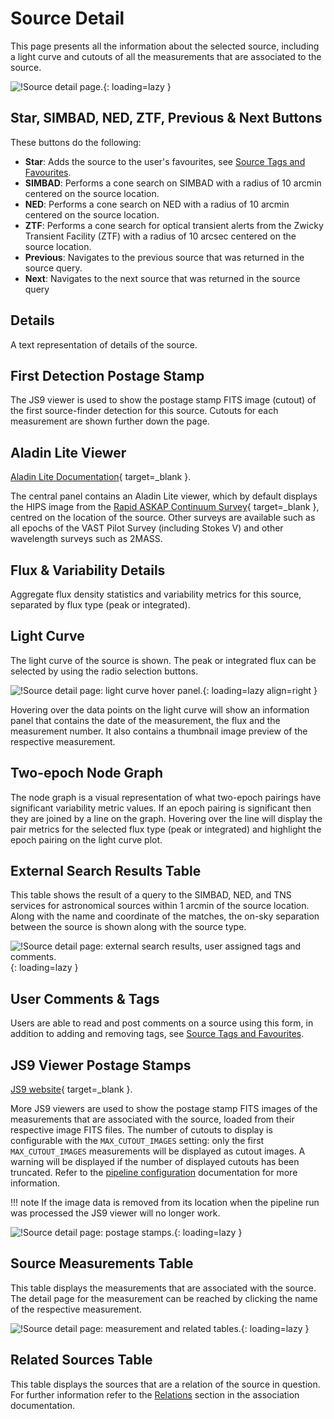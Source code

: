 # Source Detail

This page presents all the information about the selected source, including a light curve and cutouts of all the measurements that are associated to the source.

![!Source detail page.](../img/source-detail1.png){: loading=lazy }

## Star, SIMBAD, NED, ZTF, Previous & Next Buttons

These buttons do the following:

* **Star**: Adds the source to the user's favourites, see [Source Tags and Favourites](sourcetagsfavs.md).
* **SIMBAD**: Performs a cone search on SIMBAD with a radius of 10 arcmin centered on the source location.
* **NED**: Performs a cone search on NED with a radius of 10 arcmin centered on the source location.
* **ZTF**: Performs a cone search for optical transient alerts from the Zwicky Transient Facility (ZTF) with a radius of 10 arcsec centered on the source location.
* **Previous**: Navigates to the previous source that was returned in the source query.
* **Next**: Navigates to the next source that was returned in the source query

## Details

A text representation of details of the source.

## First Detection Postage Stamp

The JS9 viewer is used to show the postage stamp FITS image (cutout) of the first source-finder detection for this source. Cutouts for each measurement are shown further down the page.

## Aladin Lite Viewer

[Aladin Lite Documentation](https://aladin.u-strasbg.fr/AladinLite/doc/){ target=_blank }.

The central panel contains an Aladin Lite viewer, which by default displays the HIPS image from the [Rapid ASKAP Continuum Survey](https://research.csiro.au/racs/){ target=_blank }, centred on the location of the source.
Other surveys are available such as all epochs of the VAST Pilot Survey (including Stokes V) and other wavelength surveys such as 2MASS.

## Flux & Variability Details

Aggregate flux density statistics and variability metrics for this source, separated by flux type (peak or integrated).

## Light Curve

The light curve of the source is shown. The peak or integrated flux can be selected by using the radio selection buttons.

![!Source detail page: light curve hover panel.](../img/light-curve-hover.png){: loading=lazy align=right }

Hovering over the data points on the light curve will show an information panel that contains the date of the measurement, the flux and the measurement number.
It also contains a thumbnail image preview of the respective measurement.

## Two-epoch Node Graph

The node graph is a visual representation of what two-epoch pairings have significant variability metric values.
If an epoch pairing is significant then they are joined by a line on the graph. Hovering over the line will display the pair metrics for the selected flux type (peak or integrated) and highlight the epoch pairing on the light curve plot.

## External Search Results Table

This table shows the result of a query to the SIMBAD, NED, and TNS services for astronomical sources within 1 arcmin of the source location. Along with the name and coordinate of the matches, the on-sky separation between the source is shown along with the source type.

![!Source detail page: external search results, user assigned tags and comments.](../img/source-detail2.png){: loading=lazy }

## User Comments & Tags

Users are able to read and post comments on a source using this form, in addition to adding and removing tags, see [Source Tags and Favourites](sourcetagsfavs.md).

## JS9 Viewer Postage Stamps

[JS9 website](https://js9.si.edu){ target=_blank }.

More JS9 viewers are used to show the postage stamp FITS images of the measurements that are associated with the source, loaded from their respective image FITS files. The number of cutouts to display is configurable with the `MAX_CUTOUT_IMAGES` setting: only the first `MAX_CUTOUT_IMAGES` measurements will be displayed as cutout images. A warning will be displayed if the number of displayed cutouts has been truncated. Refer to the [pipeline configuration](../gettingstarted/configuration.md#pipeline) documentation for more information.

!!! note
    If the image data is removed from its location when the pipeline run was processed the JS9 viewer will no longer work.

![!Source detail page: postage stamps.](../img/source-detail3.png){: loading=lazy }

## Source Measurements Table

This table displays the measurements that are associated with the source. The detail page for the measurement can be reached by clicking the name of the respective measurement.

![!Source detail page: measurement and related tables.](../img/source-detail4.png){: loading=lazy }

## Related Sources Table

This table displays the sources that are a relation of the source in question. For further information refer to the [Relations](../design/association.md#relations) section in the association documentation.
